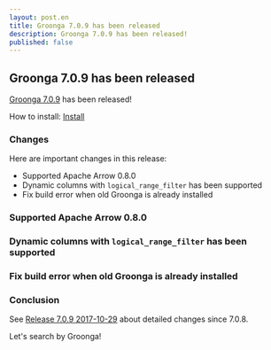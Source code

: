 ```yaml
---
layout: post.en
title: Groonga 7.0.9 has been released
description: Groonga 7.0.9 has been released!
published: false
---
```


## Groonga 7.0.9 has been released

[Groonga 7.0.9](/docs/news.html#release-7.0.9) has been released!

How to install: [Install](/docs/install.html)

### Changes

Here are important changes in this release:

  * Supported Apache Arrow 0.8.0
  * Dynamic columns with `logical_range_filter` has been supported
  * Fix build error when old Groonga is already installed

### Supported Apache Arrow 0.8.0


### Dynamic columns with `logical_range_filter` has been supported

### Fix build error when old Groonga is already installed

### Conclusion

See [Release 7.0.9 2017-10-29](/docs/news.html#release-7.0.9) about detailed changes since 7.0.8.

Let's search by Groonga!
